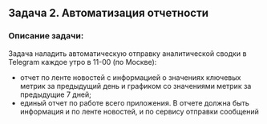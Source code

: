 ## Задача 2. Автоматизация отчетности

### Описание задачи:
Задача наладить автоматическую отправку аналитической сводки в Telegram каждое утро в 11-00 (по Москве):
- отчет по ленте новостей с информацией о значениях ключевых метрик за предыдущий день и графиком со значениями метрик за предыдущие 7 дней;
- единый отчет по работе всего приложения. В отчете должна быть информация и по ленте новостей, и по сервису отправки сообщений
